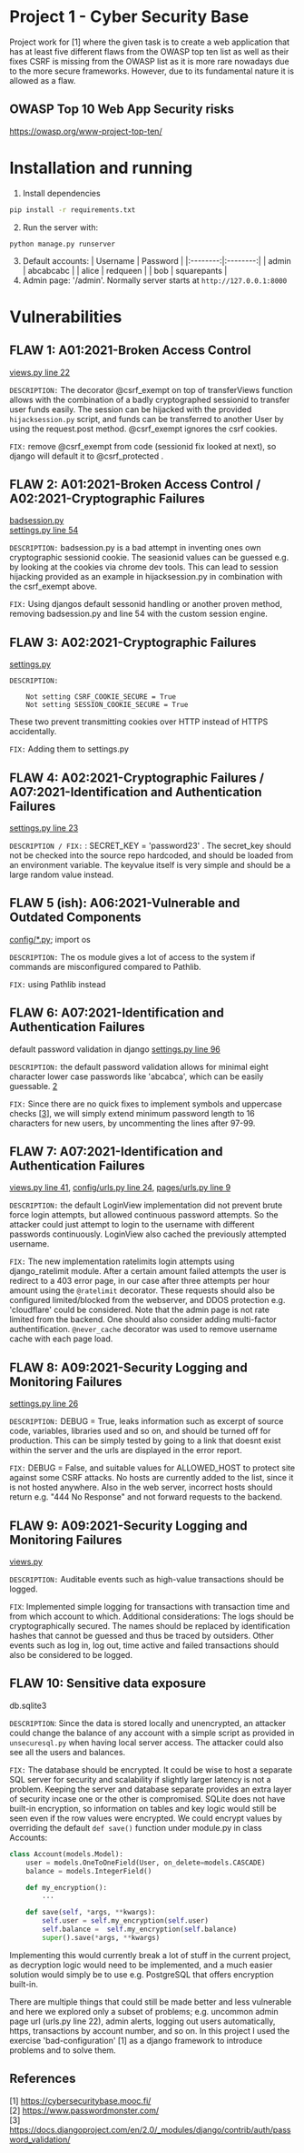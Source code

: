 # Project 1 - Cyber Security Base
Project work for [1] where the given task is to create a web application that has at least five different flaws from the OWASP top ten list as well as their fixes
CSRF is missing from the OWASP list as it is more rare nowadays 
due to the more secure frameworks. However, due to its fundamental nature it is allowed as a flaw.

## OWASP Top 10 Web App Security risks
https://owasp.org/www-project-top-ten/



<!-- LINK: [project](https://github.com/neoh-uni/cyber-security-base-project) -->

# Installation and running
1. Install dependencies
```bash
pip install -r requirements.txt
```
2. Run the server with:
```
python manage.py runserver
```
3. Default accounts:
   | Username | Password |
   |:--------:|:--------:|
   | admin   | abcabcabc |
   | alice    | redqueen |
   | bob   | squarepants |
4. Admin page: '/admin'. Normally server starts at `http://127.0.0.1:8000`

# Vulnerabilities

## FLAW 1: A01:2021-Broken Access Control
[views.py line 22](src/pages/views.py#22)

`DESCRIPTION:` The decorator @csrf_exempt on top of transferViews function allows with the combination of a badly cryptographed sessionid to transfer user funds easily. The session can be hijacked with the provided `hijacksession.py` script, and funds can be transferred to another User by using the request.post method. @csrf_exempt ignores the csrf cookies.

`FIX:` remove @csrf_exempt from code (sessionid fix looked at next), so django will default it to @csrf_protected .


## FLAW 2: A01:2021-Broken Access Control / A02:2021-Cryptographic Failures
[badsession.py](src/config/badsession.py)
<br> 
[settings.py line 54](src/config/settings.py#54)

`DESCRIPTION:` badsession.py is a bad attempt in inventing ones own cryptographic sessionid cookie. The seasionid values can be guessed e.g. by looking at the cookies via chrome dev tools. This can lead to session hijacking provided as an example in hijacksession.py in combination with the csrf_exempt above.

`FIX:` Using djangos default sessonid handling or another proven method, removing badsession.py and line 54 with the custom session engine.


## FLAW 3: A02:2021-Cryptographic Failures 
[settings.py](src/config/settings.py)

`DESCRIPTION:` 
```
    Not setting CSRF_COOKIE_SECURE = True
    Not setting SESSION_COOKIE_SECURE = True
```
These two prevent transmitting cookies over HTTP instead of HTTPS accidentally.

`FIX:` Adding them to settings.py


## FLAW 4: A02:2021-Cryptographic Failures / A07:2021-Identification and Authentication Failures
[settings.py line 23](src/config/settings.py#23)


`DESCRIPTION / FIX:` : SECRET_KEY = 'password23' . The secret_key should not be checked into the source repo hardcoded, and should be loaded from an environment variable. The keyvalue itself is very simple and should be a large random value instead.


## FLAW 5 (ish): A06:2021-Vulnerable and Outdated Components
[config/*.py](src/config/); import os

`DESCRIPTION:` The os module gives a lot of access to the system if commands are misconfigured compared to Pathlib.

`FIX:` using Pathlib instead


## FLAW 6: A07:2021-Identification and Authentication Failures
default password validation in django
[settings.py line 96](src/config/settings.py#96)


`DESCRIPTION:` the default password validation allows for minimal eight character lower case passwords like 'abcabca', which can be easily guessable. [2](https://www.passwordmonster.com/)

`FIX:` Since there are no quick fixes to implement symbols and uppercase checks [[3](https://docs.djangoproject.com/en/2.0/_modules/django/contrib/auth/password_validation/)], we will simply extend minimum password length to 16 characters for new users, by uncommenting the lines after 97-99.


## FLAW 7: A07:2021-Identification and Authentication Failures
[views.py line 41](src/pages/views.py#41),
[config/urls.py line 24](src/config/urls.py#24),
[pages/urls.py line 9](src/pages/urls.py#9)


`DESCRIPTION:` the default LoginView implementation did not prevent brute force login attempts, but allowed continuous password attempts. So the attacker could just attempt to login to the username with different passwords continuously. LoginView also cached the previously attempted username.

`FIX:` The new implementation ratelimits login attempts using django_ratelimit module. After a certain amount failed attempts the user is redirect to a 403 error page, in our case after three attempts per hour amount using the `@ratelimit` decorator. These requests should also be configured limited/blocked from the webserver, and DDOS protection e.g. 'cloudflare' could be considered. Note that the admin page is not rate limited from the backend. One should also consider adding multi-factor authentification.
`@never_cache` decorator was used to remove username cache with each page load.


## FLAW 8: A09:2021-Security Logging and Monitoring Failures
[settings.py line 26](src/config/settings.py#26)


`DESCRIPTION:` DEBUG = True, leaks information such as excerpt of source code, variables, libraries used and so on, and should be turned off for production. This can be simply tested by going to a link that doesnt exist within the server and the urls are displayed in the error report.

`FIX:` DEBUG = False, and suitable values for ALLOWED_HOST to protect site against some CSRF attacks. No hosts are currently added to the list, since it is not hosted anywhere. Also in the web server, incorrect hosts should return e.g. "444 No Response" and not forward requests to the backend.

## FLAW 9: A09:2021-Security Logging and Monitoring Failures
[views.py](src/pages/views.py#39)

`DESCRIPTION:` Auditable events such as high-value transactions should be logged.

`FIX`: Implemented simple logging for transactions with transaction time and from which account to which.
Additional considerations: The logs should be cryptographically secured. The names should be replaced by identification hashes that cannot be guessed and thus be traced by outsiders. Other events such as log in, log out, time active and failed transactions should also be considered to be logged.


## FLAW 10: Sensitive data exposure
db.sqlite3

`DESCRIPTION`: Since the data is stored locally and unencrypted, an attacker could change the balance of any account with a simple script as provided in `unsecuresql.py` when having local server access. The attacker could also see all the users and balances.

`FIX:` The database should be encrypted. It could be wise to host a separate SQL server for security and scalability if slightly larger latency is not a problem. Keeping the server and database separate provides an extra layer of security incase one or the other is compromised. SQLite does not have built-in encryption, so information on tables and key logic would still be seen even if the row values were encrypted. We could encrypt values by overriding the default `def save()` function under module.py in class Accounts:
```Python
class Account(models.Model):
	user = models.OneToOneField(User, on_delete=models.CASCADE)
	balance = models.IntegerField()

    def my_encryption():
        ...

    def save(self, *args, **kwargs):
        self.user = self.my_encryption(self.user)
        self.balance =  self.my_encryption(self.balance)
        super().save(*args, **kwargs)
```
Implementing this would currently break a lot of stuff in the current project, as decryption logic would need to be implemented, and a much easier solution would simply be to use e.g. PostgreSQL that offers encryption built-in. 

There are multiple things that could still be made better and less vulnerable and here we explored only a subset of problems; e.g. uncommon admin page url (urls.py line 22), admin alerts, logging out users automatically, https, transactions by account number, and so on. In this project I used the exercise 'bad-configuration' [1] as a django framework to introduce problems and to solve them.

## References
[1] https://cybersecuritybase.mooc.fi/ <br>
[2] https://www.passwordmonster.com/ <br>
[3] https://docs.djangoproject.com/en/2.0/_modules/django/contrib/auth/password_validation/ <br>
